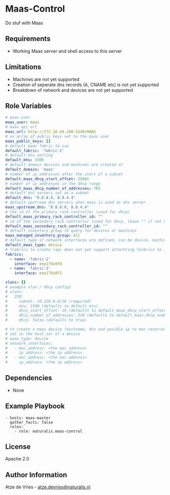 Maas-Control
=========

Do stuf with Maas

Requirements
------------

* Working Maas server and shell access to this server

Limitations
-----------

* Machines are not yet supported
* Creation of seperate dns records (A, CNAME etc) is not yet supported
* Breakdown of network and devices are not yet supported

Role Variables
--------------
```yaml
# maas user
maas_user: maas
# maas api url
maas_url: http://172.16.44.100:5240/MAAS
# an array of public keys set to the maas user
maas_public_keys: []
# default maas fabric to use
default_fabric: 'fabric-2'
# default mtu setting
default_mtu: 1500
# default domain devices and machines are created at
default_domain: 'maas'
# number of ip addresses after the start of a subnet
default_maas_dhcp_start_offset: 25601
# number of ip addresses in the dhcp range
default_maas_dhcp_number_of_addresses: 765
# default dns servers set on a subnet
default_dns: "8.8.8.8, 8.8.4.4"
# default upstream dns servers when maas is used as dns server
maas_upstream_dns: "8.8.8.8, 8.8.4.4"
# the id of the primary rack controller (used for dhcp)
default_maas_primary_rack_controller_id: ""
# id of the secondary rack controller (used for dhcp, leave "" if not used)
default_maas_secondary_rack_controller_id: ""
# default inventory group to query for devices or machines
maas_managed_inventory_group: all
# default type if network_interfaces are defined, can be device, machine or ignore
default_maas_type: device
# frabrics to create (api does not yet support attachting facbrics to interfaces)
fabrics:
  - name: 'fabric-2'
    interface: enp179s0f0
  - name: 'fabric-3'
    interface: enp179s0f1

vlans: {}
# example vlan / dhcp configs
# vlans:
#   220:
#     subnet: 10.220.0.0/16 (required)
#     mtu: 1500 (defaults to default_mtu)
#     dhcp_start_offset: 10 (defaults to default_maas_dhcp_start_offset)
#     dhcp_number_of_addresses: 220 (defaults to default_maas_dhcp_number_of_addresses)
#     dhcp: false (defaults to true)

# to create a maas device (hostname, dns and posible ip to mac reservation)
# set in the host_var of a device
# maas_type: device
# network_interfaces:
#   - mac_address: <the mac address>
#     ip_address: <the ip address>
#   - mac_address: <the mac address>
#     ip_address: <the ip address>
```

Dependencies
------------

* None

Example Playbook
----------------

```
- hosts: maas-master
  gather_facts: false
  roles:
    - role: naturalis.maas-control
```

License
-------

Apache 2.0

Author Information
------------------

Atze de Vries - atze.devries@naturalis.nl
